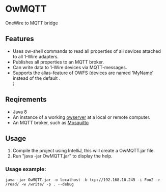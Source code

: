 # OwMQTT
OneWire to MQTT bridge

## Features
  * Uses ow-shell commands to read all properties of all devices attached to all 1-Wire adapters.
  * Publishes all properties to an MQTT broker.
  * Can write data to 1-Wire devices via MQTT-messages.
  * Supports the alias-feature of OWFS (devices are named 'MyName' instead of the default <family>.<address>)
 
## Reqirements
  * Java 8
  * An instance of a working [owserver](http://owfs.org/index.php?page=owserver) at a local or remote computer.
  * An MQTT broker, such as [Mosquitto](https://mosquitto.org/)
   
## Usage
1. Compile the project using IntelliJ, this will create a OwMQTT.jar file.
2. Run "java -jar OwMQTT.jar" to display the help.

### Usage example:
    java -jar OwMQTT.jar -o localhost -b tcp://192.168.10.245 -i Foo2 -r /read/ -w /write/ -p . --debug
    
